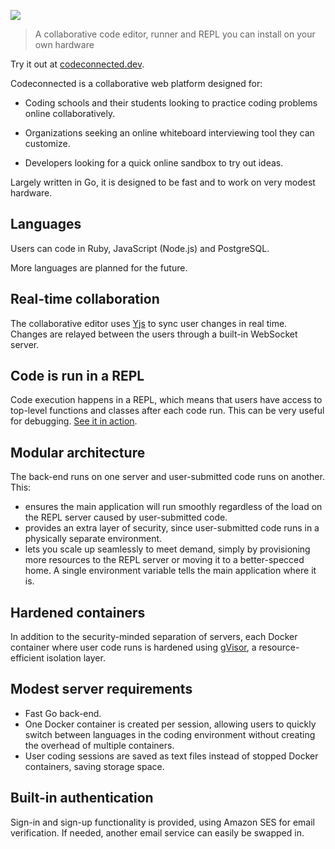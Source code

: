 ![](https://user-images.githubusercontent.com/54257961/195213021-b774d384-d18e-43a2-8dd6-36a2189eb67c.png)

> A collaborative code editor, runner and REPL you can install on your own hardware

Try it out at [codeconnected.dev](https://codeconnected.dev).

Codeconnected is a collaborative web platform designed for:

- Coding schools and their students looking to practice coding problems online collaboratively.

- Organizations seeking an online whiteboard interviewing tool they can customize.

- Developers looking for a quick online sandbox to try out ideas.

Largely written in Go, it is designed to be fast and to work on very modest hardware.

## Languages

Users can code in Ruby, JavaScript (Node.js) and PostgreSQL.

More languages are planned for the future.

## Real-time collaboration

The collaborative editor uses [Yjs](https://github.com/yjs/yjs) to sync user changes in real time. Changes are relayed between the users through a built-in WebSocket server.

## Code is run in a REPL

Code execution happens in a REPL, which means that users have access to top-level functions and classes after each code run. This can be very useful for debugging. [See it in action](https://youtu.be/VM8BqIv8mUw).

## Modular architecture

The back-end runs on one server and user-submitted code runs on another. This:

- ensures the main application will run smoothly regardless of the load on the REPL server caused by user-submitted code.
- provides an extra layer of security, since user-submitted code runs in a physically separate environment.
- lets you scale up seamlessly to meet demand, simply by provisioning more resources to the REPL server or moving it to a better-specced home. A single environment variable tells the main application where it is.

## Hardened containers

In addition to the security-minded separation of servers, each Docker container where user code runs is hardened using [gVisor](https://gvisor.dev), a resource-efficient isolation layer.

## Modest server requirements

- Fast Go back-end.
- One Docker container is created per session, allowing users to quickly switch between languages in the coding environment without creating the overhead of multiple containers.
- User coding sessions are saved as text files instead of stopped Docker containers, saving storage space.

## Built-in authentication

Sign-in and sign-up functionality is provided, using Amazon SES for email verification. If needed, another email service can easily be swapped in.
